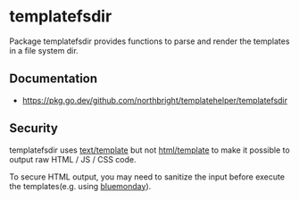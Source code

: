 # templatefsdir
Package templatefsdir provides functions to parse and render the templates in a file system dir.

## Documentation
* <https://pkg.go.dev/github.com/northbright/templatehelper/templatefsdir>

## Security
templatefsdir uses [text/template](https://pkg.go.dev/text/template) but not [html/template](https://pkg.go.dev/html/template) to make it possible to output raw HTML / JS / CSS code.

To secure HTML output, you may need to sanitize the input before execute the templates(e.g. using [bluemonday](https://github.com/microcosm-cc/bluemonday)).
